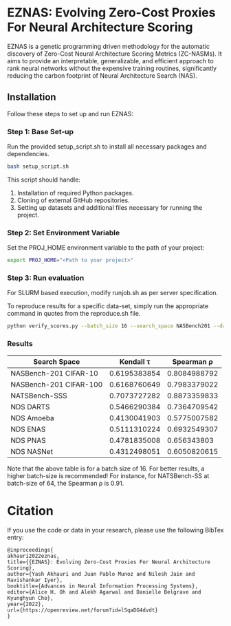 # EZNAS: Evolving Zero-Cost Proxies For Neural Architecture Scoring

EZNAS is a genetic programming driven methodology for the automatic discovery of Zero-Cost Neural Architecture Scoring Metrics (ZC-NASMs). It aims to provide an interpretable, generalizable, and efficient approach to rank neural networks without the expensive training routines, significantly reducing the carbon footprint of Neural Architecture Search (NAS).

## Installation

Follow these steps to set up and run EZNAS:

### Step 1: Base Set-up
Run the provided setup_script.sh to install all necessary packages and dependencies.

```bash
bash setup_script.sh
```

This script should handle:

1. Installation of required Python packages.
2. Cloning of external GitHub repositories.
3. Setting up datasets and additional files necessary for running the project.

### Step 2: Set Environment Variable

Set the PROJ_HOME environment variable to the path of your project:

```bash
export PROJ_HOME="<Path to your project>"
```

### Step 3: Run evaluation

For SLURM based execution, modify runjob.sh as per server specification.

To reproduce results for a specific data-set, simply run the appropriate command in quotes from the reproduce.sh file.

```bash
python verify_scores.py --batch_size 16 --search_space NASBench201 --dataset cifar10 --nds_space ''
```

### Results

| Search Space           | Kendall τ    | Spearman ρ   |
|------------------------|--------------|--------------|
| NASBench-201 CIFAR-10  | 0.6195383854 | 0.8084988792 |
| NASBench-201 CIFAR-100 | 0.6168760649 | 0.7983379022 |
| NATSBench-SSS          | 0.7073727282 | 0.8873359833 |
| NDS DARTS              | 0.5466290384 | 0.7364709542 |
| NDS Amoeba             | 0.4130041903 | 0.5775007582 |
| NDS ENAS               | 0.5111310224 | 0.6932549307 |
| NDS PNAS               | 0.4781835008 |  0.656343803 |
| NDS NASNet             | 0.4312498051 | 0.6050820615 |


Note that the above table is for a batch size of 16. For better results, a higher batch-size is recommended! For instance, for NATSBench-SS at batch-size of 64, the Spearman ρ is 0.91.

# Citation

If you use the code or data in your research, please use the following BibTex entry:

```
@inproceedings{
akhauri2022eznas,
title={{EZNAS}: Evolving Zero-Cost Proxies For Neural Architecture Scoring},
author={Yash Akhauri and Juan Pablo Munoz and Nilesh Jain and Ravishankar Iyer},
booktitle={Advances in Neural Information Processing Systems},
editor={Alice H. Oh and Alekh Agarwal and Danielle Belgrave and Kyunghyun Cho},
year={2022},
url={https://openreview.net/forum?id=lSqaDG4dvdt}
}
```